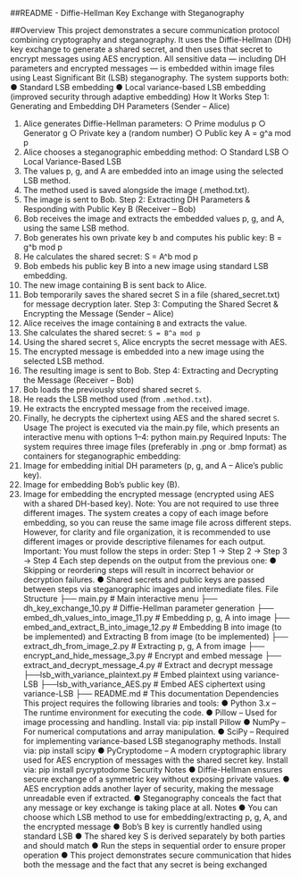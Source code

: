 ##README - Diffie-Hellman Key Exchange with Steganography

##Overview
This project demonstrates a secure communication protocol combining cryptography and
steganography. It uses the Diffie-Hellman (DH) key exchange to generate a shared secret,
and then uses that secret to encrypt messages using AES encryption.
All sensitive data — including DH parameters and encrypted messages — is embedded
within image files using Least Significant Bit (LSB) steganography.
The system supports both:
● Standard LSB embedding
● Local variance-based LSB embedding (improved security through adaptive
embedding)
How It Works
Step 1: Generating and Embedding DH Parameters (Sender – Alice)
1. Alice generates Diffie-Hellman parameters:
○ Prime modulus p
○ Generator g
○ Private key a (random number)
○ Public key A = g^a mod p
2. Alice chooses a steganographic embedding method:
○ Standard LSB
○ Local Variance-Based LSB
3. The values p, g, and A are embedded into an image using the selected LSB method.
4. The method used is saved alongside the image (.method.txt).
5. The image is sent to Bob.
Step 2: Extracting DH Parameters & Responding with Public Key B (Receiver – Bob)
1. Bob receives the image and extracts the embedded values p, g, and A, using the
same LSB method.
2. Bob generates his own private key b and computes his public key: B = g^b mod p
3. He calculates the shared secret: S = A^b mod p
4. Bob embeds his public key B into a new image using standard LSB embedding.
5. The new image containing B is sent back to Alice.
6. Bob temporarily saves the shared secret S in a file (shared_secret.txt) for message
decryption later.
Step 3: Computing the Shared Secret & Encrypting the Message (Sender – Alice)
1. Alice receives the image containing `B` and extracts the value.
2. She calculates the shared secret: `S = B^a mod p`
3. Using the shared secret `S`, Alice encrypts the secret message with AES.
4. The encrypted message is embedded into a new image using the selected LSB
method.
5. The resulting image is sent to Bob.
Step 4: Extracting and Decrypting the Message (Receiver – Bob)
1. Bob loads the previously stored shared secret `S`.
2. He reads the LSB method used (from `.method.txt`).
3. He extracts the encrypted message from the received image.
4. Finally, he decrypts the ciphertext using AES and the shared secret `S`.
Usage
The project is executed via the main.py file, which presents an interactive menu with
options 1–4:
python main.py
Required Inputs:
The system requires three image files (preferably in .png or .bmp format) as containers for
steganographic embedding:
1. Image for embedding initial DH parameters (p, g, and A – Alice’s public key).
2. Image for embedding Bob’s public key (B).
3. Image for embedding the encrypted message (encrypted using AES with a shared
DH-based key).
Note:
You are not required to use three different images.
The system creates a copy of each image before embedding, so you can reuse the
same image file across different steps.
However, for clarity and file organization, it is recommended to use different images
or provide descriptive filenames for each output.
Important:
You must follow the steps in order:
Step 1 → Step 2 → Step 3 → Step 4
Each step depends on the output from the previous one:
● Skipping or reordering steps will result in incorrect behavior or decryption failures.
● Shared secrets and public keys are passed between steps via steganographic
images and intermediate files.
File Structure
├── main.py # Main interactive menu
├── dh_key_exchange_10.py # Diffie-Hellman parameter generation
├── embed_dh_values_into_image_11.py # Embedding p, g, A into image
├── embed_and_extract_B_into_image_12.py # Embedding B into image (to be
implemented) and Extracting B from image (to be implemented)
├── extract_dh_from_image_2.py # Extracting p, g, A from image
├── encrypt_and_hide_message_3.py # Encrypt and embed message
├── extract_and_decrypt_message_4.py # Extract and decrypt message
├──lsb_with_variance_plaintext.py # Embed plaintext using variance-LSB
├──lsb_with_variance_AES.py # Embed AES ciphertext using variance-LSB
├── README.md # This documentation
Dependencies
This project requires the following libraries and tools:
● Python 3.x – The runtime environment for executing the code.
● Pillow – Used for image processing and handling.
Install via: pip install Pillow
● NumPy – For numerical computations and array manipulation.
● SciPy – Required for implementing variance-based LSB steganography methods.
Install via: pip install scipy
● PyCryptodome – A modern cryptographic library used for AES encryption of
messages with the shared secret key.
Install via: pip install pycryptodome
Security Notes
● Diffie-Hellman ensures secure exchange of a symmetric key without exposing
private values.
● AES encryption adds another layer of security, making the message unreadable even
if extracted.
● Steganography conceals the fact that any message or key exchange is taking place
at all.
Notes
● You can choose which LSB method to use for embedding/extracting p, g, A, and the
encrypted message
● Bob’s B key is currently handled using standard LSB
● The shared key S is derived separately by both parties and should match
● Run the steps in sequential order to ensure proper operation
● This project demonstrates secure communication that hides both the message and
the fact that any secret is being exchanged
